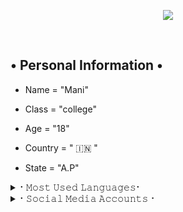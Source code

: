 <p align="center">
  <img src="https://readme-typing-svg.herokuapp.com?color=FF0000&width=530&lines=Mani+The+Legend+Coder+!!%F0%9F%98%8E;from+India+!">
</p> 
<br>


## • Personal Information •


* Name = "Mani"

* Class = "college"

* Age = "18"

* Country = " 🇮🇳 "

* State = "A.P"
 

<details>
<summary>⠂𝙼𝚘𝚜𝚝 𝚄𝚜𝚎𝚍 𝙻𝚊𝚗𝚐𝚞𝚊𝚐𝚎𝚜⠂</summary>
<h2 align="center"><b>⠂𝙼𝚘𝚜𝚝 𝚄𝚜𝚎𝚍 𝙻𝚊𝚗𝚐𝚞𝚊𝚐𝚎𝚜⠐
<br>
<br>
<a href="https://github-readme-stats.vercel.app/api/top-langs/?username=Legend-Mani&layout=compact&theme=midnight-purple&hide=Css">
    <img width="60%" align="center" alt="Most Used Languages" src="https://github-readme-stats.vercel.app/api/top-langs/?username=Legend-Mani&layout=compact&theme=midnight-purple&hide=Css" />
</a>
</b></h2>  
</details>

<details>
<summary>⠂𝚂𝚘𝚌𝚒𝚊𝚕 𝙼𝚎𝚍𝚒𝚊 𝙰𝚌𝚌𝚘𝚞𝚗𝚝𝚜⠐</summary>
<h2 align="center"><b> ⠂𝚂𝚘𝚌𝚒𝚊𝚕 𝙼𝚎𝚍𝚒𝚊 𝙰𝚌𝚌𝚘𝚞𝚗𝚝𝚜⠐
  <br>
  <br>

[![Instagram](https://img.shields.io/badge/-Instagram-E1306C?style=for-the-badge&logo=instagram&logoColor=white)](https://www.instagram.com/boddumani_2_7) [![telegram](https://img.shields.io/badge/Telegram-0088cc?style=for-the-badge&logo=telegram&logocolor=white)](https://t.me/mani_277)

[![Gmail](https://img.shields.io/badge/Gmail.com-0072c6?style=for-the-badge&logo=Microsoft-Outlook&logoColor=Green)](keshavatripathi016@gmail.com) [![Replit](https://img.shields.io/badge/Repl.it-%230D101E?style=for-the-badge&logo=repl.it&logoColor=white)](https://repl.it/@theend-alpha)</b></h2>


</details>
